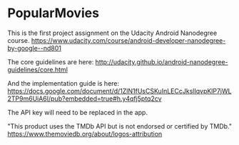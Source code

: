 # PopularMovies

This is the first project assignment on the Udacity Android Nanodegree course. https://www.udacity.com/course/android-developer-nanodegree-by-google--nd801

The core guidelines are here: http://udacity.github.io/android-nanodegree-guidelines/core.html

And the implementation guide is here: https://docs.google.com/document/d/1ZlN1fUsCSKuInLECcJkslIqvpKlP7jWL2TP9m6UiA6I/pub?embedded=true#h.y4qfj5ptq2cv

The API key will need to be replaced in the app.
 
 
 "This product uses the TMDb API but is not endorsed or certified by TMDb." https://www.themoviedb.org/about/logos-attribution
